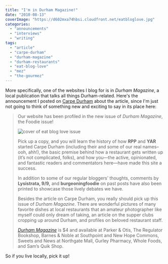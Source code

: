 ```yaml
---
title: "I'm in Durham Magazine!"
date: "2010-08-13"
coverImage: "https://d602mxa74hbsi.cloudfront.net/eatbloglove.jpg"
categories: 
  - "announcements"
  - "interviews"
  - "writing"
tags: 
  - "article"
  - "carpe-durham"
  - "durham-magazine"
  - "durham-restaurants"
  - "eat-blog-love"
  - "mez"
  - "the-gourmez"
---
```


More specifically, one of the websites I blog for is in _Durham Magazine_, a local publication that talks all things Durham-related. Here's the announcement I posted on [Carpe Durham](http://www.carpedurham.com/) about the article, since I'm just not going to think of something new and exciting to say in its place here:

> Our website has been profiled in the new issue of _Durham Magazine_, the Foodie issue!
> 
>![cover of eat blog love issue](https://d602mxa74hbsi.cloudfront.net/eatbloglove.jpg)
> 
> Pick up a copy, and you will learn the history of how **RPP** and **YAR** started Carpe Durham (including their and some of our real names–ooh, ahh!), the basic premise behind how a restaurant gets written up (it’s not complicated, folks), and how you—the active, opinionated, and fantastic readers and commentators here—have made this site a success.
> 
> In addition to some of our regular bloggers’ thoughts, comments by **Lysistrata, 9/9,** and **burgeoningfoodie** on past posts have also been printed to showcase those lively debates we have.
> 
> Besides the article on Carpe Durham, you really should pick up this issue of _Durham Magazine_. There are wonderful pictures of many favorite dishes at local restaurants that an amateur photographer like myself could only dream of taking, an article on the supper clubs cropping up around Durham, and profiles on beloved restaurant staff.
> 
> [_Durham Magazine_](http://www.durhammag.com/) is $4 and available at Parker & Otis, The Regulator Bookshop, Barnes & Noble at Southpoint and New Hope Commons, Sweets and News at Northgate Mall, Gurley Pharmacy, Whole Foods, and Sam’s Quik Shop.

So if you live locally, pick it up!
